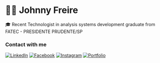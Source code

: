 # :man_technologist: Johnny Freire

🎓 Recent Technologist in analysis systems development graduate from FATEC - PRESIDENTE PRUDENTE/SP


### Contact with me
 
[![LinkedIn](https://img.shields.io/badge/-LinkedIn-blue?style=flat-square&logo=Linkedin&logoColor=white)](https://www.linkedin.com/in/johnnyfreire/)
[![Facebook](https://img.shields.io/badge/Facebook-%231877F2.svg?&style=flat-square&logo=facebook&logoColor=white)](https://www.facebook.com/JohnnyGrunger)
[![Instagram](https://img.shields.io/badge/Instagram-%23E4405F.svg?&style=flat-square&logo=instagram&logoColor=white)](https://www.instagram.com/johnsfreire/)
[![Portfolio](https://img.shields.io/badge/Portfolio-%23000000.svg?&style=for-the-badge)](https://www.behance.net/gallery/103577747/Prototipos)

